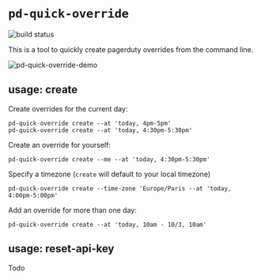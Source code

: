 
# `pd-quick-override`

![build status](https://github.com/leeavital/pd-quick-override/actions/workflows/build.yml/badge.svg)


This is a tool to quickly create pagerduty overrides from the command line.


![pd-quick-override-demo](https://user-images.githubusercontent.com/1482532/221438741-23a24f26-f3d2-4d2a-8c02-b6306b9c3b16.gif)


## usage: create

Create overrides for the current day:

```
pd-quick-override create --at 'today, 4pm-5pm'
pd-quick-override create --at 'today, 4:30pm-5:30pm'
```

Create an override for yourself:

```
pd-quick-override create --me --at 'today, 4:30pm-5:30pm'
```


Specify a timezone (`create` will default to your local timezone)


```
pd-quick-override create --time-zone 'Europe/Paris --at 'today, 4:00pm-5:00pm'
```

Add an override for more than one day:

```
pd-quick-override create --at 'today, 10am - 10/3, 10am'
```



## usage: reset-api-key

Todo


